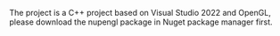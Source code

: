 The project is a C++ project based on Visual Studio 2022 and OpenGL, please download the nupengl package in Nuget package manager first.

